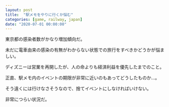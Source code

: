```yaml
---
layout: post
title:  "駅メモをやりに行くか悩む"
categories: [game, railway, japan]
date: "2020-07-01 00:00:00"
---
```


東京都の感染者数がかなり増加傾向だ。

未だに電車由来の感染の有無がわからない状態での旅行をすべきかどうかが悩ましい。

ディズニーは営業を再開したが、人の命よりも経済利益を優先したまでのこと。

正直、駅メモ内のイベントの期限が非常に近いのもあってどうしたものか...。

そう遠くには行けなさそうなので、捨てイベントにしなければいけない。

非常につらい状況だ。

